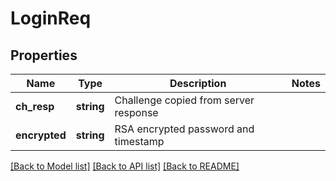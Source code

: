 # LoginReq

## Properties
Name | Type | Description | Notes
------------ | ------------- | ------------- | -------------
**ch_resp** | **string** | Challenge copied from server response | 
**encrypted** | **string** | RSA encrypted password and timestamp | 

[[Back to Model list]](../README.md#documentation-for-models) [[Back to API list]](../README.md#documentation-for-api-endpoints) [[Back to README]](../README.md)


